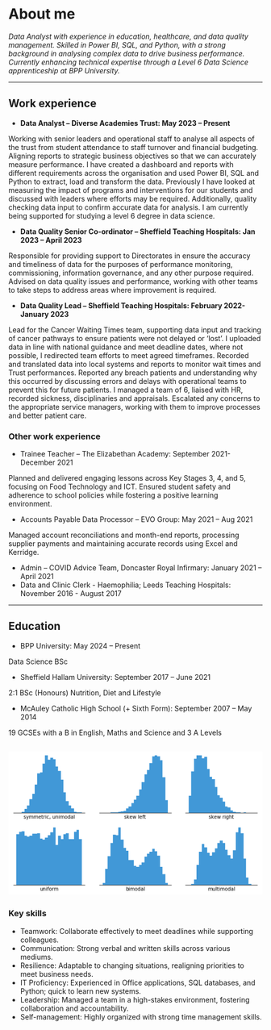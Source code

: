 # About me
*Data Analyst with experience in education, healthcare, and data quality management. Skilled in Power BI, SQL, and Python, with a strong background in analysing complex data to drive business performance. Currently enhancing technical expertise through a Level 6 Data Science apprenticeship at BPP University.*

---
## Work experience
-	**Data Analyst – Diverse Academies Trust: May 2023 – Present**
  
Working with senior leaders and operational staff to analyse all aspects of the trust from student attendance to staff turnover and financial budgeting. Aligning reports to strategic business objectives so that we can accurately measure performance. I have created a dashboard and reports with different requirements across the organisation and used Power BI, SQL and Python to extract, load and transform the data. Previously I have looked at measuring the impact of programs and interventions for our students and discussed with leaders where efforts may be required. Additionally, quality checking data input to confirm accurate data for analysis. I am currently being supported for studying a level 6 degree in data science.
- **Data Quality Senior Co-ordinator – Sheffield Teaching Hospitals: Jan 2023 – April 2023**
  
Responsible for providing support to Directorates in ensure the accuracy and timeliness of data for the purposes of performance monitoring, commissioning, information governance, and any other purpose required. Advised on data quality issues and performance, working with other teams to take steps to address areas where improvement is required. 
- **Data Quality Lead – Sheffield Teaching Hospitals: February 2022-January 2023**
  
Lead for the Cancer Waiting Times team, supporting data input and tracking of cancer pathways to ensure patients were not delayed or ‘lost’. I uploaded data in line with national guidance and meet deadline dates, where not possible, I redirected team efforts to meet agreed timeframes. Recorded and translated data into local systems and reports to monitor wait times and Trust performances. Reported any breach patients and understanding why this occurred by discussing errors and delays with operational teams to prevent this for future patients. I managed a team of 6, liaised with HR, recorded sickness, disciplinaries and appraisals. Escalated any concerns to the appropriate service managers, working with them to improve processes and better patient care.

### Other work experience 
- Trainee Teacher – The Elizabethan Academy: September 2021-December 2021
  
Planned and delivered engaging lessons across Key Stages 3, 4, and 5, focusing on Food Technology and ICT. Ensured student safety and adherence to school policies while fostering a positive learning environment.
- Accounts Payable Data Processor – EVO Group: May 2021 – Aug 2021
  
Managed account reconciliations and month-end reports, processing supplier payments and maintaining accurate records using Excel and Kerridge.
- Admin – COVID Advice Team, Doncaster Royal Infirmary:  January 2021 – April 2021
- Data and Clinic Clerk - Haemophilia; Leeds Teaching Hospitals: November 2016 - August 2017

---
## Education
- BPP University: May 2024 – Present
  
Data Science BSc 
- Sheffield Hallam University: September 2017 – June 2021
  
2:1 BSc (Honours) Nutrition, Diet and Lifestyle 
- McAuley Catholic High School (+ Sixth Form): September 2007 – May 2014
  
19 GCSEs with a B in English, Maths and Science and 3 A Levels 

![Histogram](assets/histogram-example-2.png)
---
### Key skills
- Teamwork: Collaborate effectively to meet deadlines while supporting colleagues.
- Communication: Strong verbal and written skills across various mediums.
- Resilience: Adaptable to changing situations, realigning priorities to meet business needs.
- IT Proficiency: Experienced in Office applications, SQL databases, and Python; quick to learn new systems.
- Leadership: Managed a team in a high-stakes environment, fostering collaboration and accountability.
- Self-management: Highly organized with strong time management skills.

